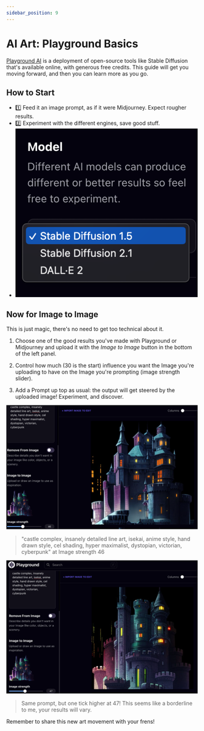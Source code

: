 ```yaml
---
sidebar_position: 9
---
```

# AI Art: Playground Basics

[Playground AI](https://playgroundai.com/create) is a deployment of open-source tools like Stable Diffusion that's available online, with generous free credits. This guide will get you moving forward, and then you can learn more as you go.

## How to Start
- 1️⃣ Feed it an image prompt, as if it were Midjourney. Expect rougher results.
- 2️⃣ Experiment with the different engines, save good stuff.
- ![Try different models](./ai-tools-models.png)

## Now for Image to Image
This is just magic, there's no need to get too technical about it. 

1. Choose one of the good results you've made with Playground or Midjourney and upload it with the *Image to Image* button in the bottom of the left panel.

2. Control how much (30 is the start) influence you want the Image you're uploading to have on the Image you're prompting (image strength slider).

3. Add a Prompt up top as usual: the output will get steered by the uploaded image! Experiment, and discover.

![What number value is the best for influence 46?](./img2img-46.png)
> "castle complex, insanely detailed line art, isekai, anime style, hand drawn style, cel shading, hyper maximalist, dystopian, victorian, cyberpunk" at Image strength 46

![What number value is the best for influence 47?](./img2img-47.png)
> Same prompt, but one tick higher at 47! This seems like a borderline to me, your results will vary.

Remember to share this new art movement with your frens!